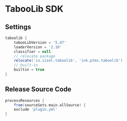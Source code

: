 # TabooLib SDK

## Settings
```groovy
taboolib {
    tabooLibVersion = '5.47'
    loaderVersion = '2.10'
    classifier = null
    // relocate package
    relocate('io.izzel.taboolib', 'ink.ptms.taboolib')
    // built-in
    builtin = true
}
```

## Release Source Code
````groovy
processResources {
    from(sourceSets.main.allSource) {
    exclude 'plugin.yml'
}
````
